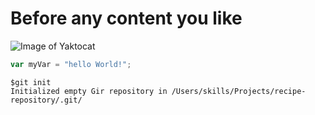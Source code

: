 # Before any content you like

![Image of Yaktocat](https://octodex.github.com/images/yaktocat.png)


```javascript
var myVar = "hello World!";
```

```
$git init
Initialized empty Gir repository in /Users/skills/Projects/recipe-repository/.git/
```
